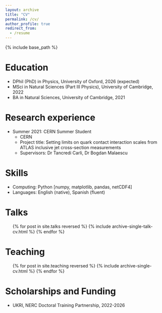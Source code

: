 ```yaml
---
layout: archive
title: "CV"
permalink: /cv/
author_profile: true
redirect_from:
  - /resume
---
```


{% include base_path %}

Education
======
* DPhil (PhD) in Physics, University of Oxford, 2026 (expected)
* MSci in Natural Sciences (Part III Physics), University of Cambridge, 2022
* BA in Natural Sciences, University of Cambridge, 2021

Research experience
======
* Summer 2021: CERN Summer Student
  * CERN
  * Project title: Setting limits on quark contact interaction scales from ATLAS inclusive jet cross-section measurements
  * Supervisors: Dr Tancredi Carli, Dr Bogdan Malaescu
  
Skills
======
* Computing: Python [numpy, matplotlib, pandas, netCDF4]
* Languages: English (native), Spanish (fluent)

<!-- Publications
======
  <ul>{% for post in site.publications reversed %}
    {% include archive-single-cv.html %}
  {% endfor %}</ul> -->
  
Talks
======
  <ul>{% for post in site.talks reversed %}
    {% include archive-single-talk-cv.html  %}
  {% endfor %}</ul>
  
Teaching
======
  <ul>{% for post in site.teaching reversed %}
    {% include archive-single-cv.html %}
  {% endfor %}</ul>
  
Scholarships and Funding
======
* UKRI, NERC Doctoral Training Partnership, 2022-2026
